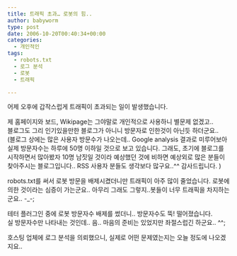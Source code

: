 ```yaml
---
title: 트래픽 초과… 로봇의 힘..
author: babyworm
type: post
date: 2006-10-20T00:40:34+00:00
categories:
  - 개인적인
tags:
  - robots.txt
  - 로그 분석
  - 로봇
  - 트래픽

---
```

어제 오후에 갑작스럽게 트래픽이 초과되는 일이 발생했습니다. 

제 홈페이지와 보드, Wikipage는 그야말로 개인적으로 사용하니 별문제 없겠고..  
블로그도 그리 인기있을만한 블로그가 아니니 방문자로 인한것이 아닌듯 하더군요..  
(블로그 상에는 많은 사용자 방문수가 나오는데.. Google analysis 결과로 미루어보아 실제 방문자수는 하루에 50명 이하일 것으로 보고 있습니다. 그래도, 초기에 블로그를 시작하면서 많아봤자 10명 남짓일 것이라 예상했던 것에 비하면 예상외로 많은 분들이 찾아주시는 블로그입니다.. RSS 사용자 분들도 생각보다 많구요..^^ 감사드립니다. )

robots.txt를 써서 로봇 방문을 배제시켰더니만 트래픽이 아주 많이 줄었습니다. 로봇에 의한 것이라는 심증이 가는군요.. 아무리 그래도 그렇지..봇들이 너무 트래픽을 차지하는군요.. -_-;

테터 플러그인 중에 로봇 방문자수 배제를 썼더니.. 방문자수도 뚝! 떨어졌습니다.  
실 방문자수만 나타내는 것인데.. 음.. 마음의 준비는 있었지만 좌절스럽긴 하군요.. ^^;

호스팅 업체에 로그 분석을 의뢰했으니, 실제로 어떤 문제였는지는 오늘 정도에 나오겠지요..